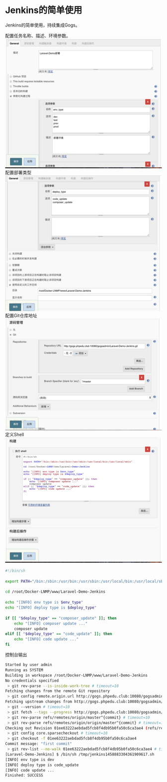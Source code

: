 # Jenkins的简单使用

Jenkins的简单使用，持续集成Gogs。  

配置任务名称、描述、环境参数。  
![Jenkins-create](https://raw.githubusercontent.com/duiying/img/master/Jenkins-create.jpg)  
配置部署类型  
![Jenkins-deploy](https://raw.githubusercontent.com/duiying/img/master/Jenkins-deploy.jpg)  
配置Git仓库地址  
![Jenkins-Git](https://raw.githubusercontent.com/duiying/img/master/Jenkins-Git.jpg)  
定义Shell
![Jenkins-Shell](https://raw.githubusercontent.com/duiying/img/master/Jenkins-Shell.jpg)  
```bash
#!/bin/sh

export PATH="/bin:/sbin:/usr/bin:/usr/sbin:/usr/local/bin:/usr/local/sbin"

cd /root/Docker-LNMP/www/Laravel-Demo-Jenkins

echo "[INFO] env type is $env_type"
echo "[INFO] deploy type is $deploy_type"

if [[ "$deploy_type" == "composer_update" ]]; then
    echo "[INFO] composer update ..."
    composer update
elif [[ "$deploy_type" == "code_update" ]]; then
    echo "[INFO] code update ..."
fi
```
控制台输出
```bash
Started by user admin
Running as SYSTEM
Building in workspace /root/Docker-LNMP/www/Laravel-Demo-Jenkins
No credentials specified
 > git rev-parse --is-inside-work-tree # timeout=10
Fetching changes from the remote Git repository
 > git config remote.origin.url http://gogs.phpedu.club:10080/gogsadmin/Laravel-Demo-Jenkins.git # timeout=10
Fetching upstream changes from http://gogs.phpedu.club:10080/gogsadmin/Laravel-Demo-Jenkins.git
 > git --version # timeout=10
 > git fetch --tags --progress http://gogs.phpedu.club:10080/gogsadmin/Laravel-Demo-Jenkins.git +refs/heads/*:refs/remotes/origin/*
 > git rev-parse refs/remotes/origin/master^{commit} # timeout=10
 > git rev-parse refs/remotes/origin/origin/master^{commit} # timeout=10
Checking out Revision 01ee63222aebdad5fcb8f4db95b0fa50c6ca3ae4 (refs/remotes/origin/master)
 > git config core.sparsecheckout # timeout=10
 > git checkout -f 01ee63222aebdad5fcb8f4db95b0fa50c6ca3ae4
Commit message: "first commit"
 > git rev-list --no-walk 01ee63222aebdad5fcb8f4db95b0fa50c6ca3ae4 # timeout=10
[Laravel-Demo-Jenkins] $ /bin/sh /tmp/jenkins1458883304361909617.sh
[INFO] env type is dev
[INFO] deploy type is code_update
[INFO] code update ...
Finished: SUCCESS
```





